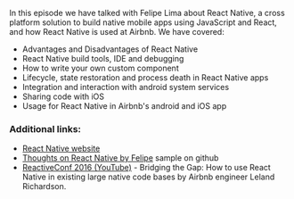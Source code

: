 In this episode we have talked with Felipe Lima about React Native, a cross platform solution to build native mobile apps using JavaScript and React, and how React Native is used at Airbnb. We have covered:

 - Advantages and Disadvantages of React Native
 - React Native build tools, IDE and debugging  
 - How to write your own custom component
 - Lifecycle, state restoration and process death in React Native apps
 - Integration and interaction with android system services
 - Sharing code with iOS
 - Usage for React Native in Airbnb's android and iOS app

### Additional links:

 - [React Native website](https://facebook.github.io/react-native/)
 - [Thoughts on React Native by Felipe](https://medium.com/@felipecsl/thoughts-on-react-native-from-an-android-engineers-perspective-ea2bea5aa078#.k31212quk) sample on github
 - [ReactiveConf 2016 (YouTube)](https://www.youtube.com/watch?v=npwa3ZmG9VQ) - Bridging the Gap: How to use React Native in existing large native code bases by Airbnb engineer Leland Richardson.
